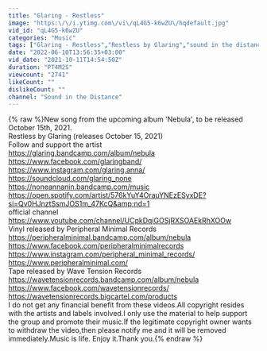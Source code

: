 ```yaml
---
title: "Glaring - Restless"
image: "https:\/\/i.ytimg.com\/vi\/qL4G5-k6wZU\/hqdefault.jpg"
vid_id: "qL4G5-k6wZU"
categories: "Music"
tags: ["Glaring - Restless","Restless by Glaring","sound in the distance"]
date: "2022-06-10T13:56:35+03:00"
vid_date: "2021-10-11T14:54:50Z"
duration: "PT4M2S"
viewcount: "2741"
likeCount: ""
dislikeCount: ""
channel: "Sound in the Distance"
---
```

{% raw %}New song from the upcoming album 'Nebula', to be released October 15th, 2021.<br />Restless by Glaring (releases October 15, 2021)<br />Follow and support the artist<br /><a rel="nofollow" target="blank" href="https://glaring.bandcamp.com/album/nebula">https://glaring.bandcamp.com/album/nebula</a><br /><a rel="nofollow" target="blank" href="https://www.facebook.com/glaringband/">https://www.facebook.com/glaringband/</a><br /><a rel="nofollow" target="blank" href="https://www.instagram.com/glaring.anna/">https://www.instagram.com/glaring.anna/</a><br /><a rel="nofollow" target="blank" href="https://soundcloud.com/glaring_none">https://soundcloud.com/glaring_none</a><br /><a rel="nofollow" target="blank" href="https://noneannanin.bandcamp.com/music">https://noneannanin.bandcamp.com/music</a><br /><a rel="nofollow" target="blank" href="https://open.spotify.com/artist/576kYuY4OrauYNEzESyxDE?si=Qv0HJnztSsmJOS1m_47KcQ&amp;nd=1">https://open.spotify.com/artist/576kYuY4OrauYNEzESyxDE?si=Qv0HJnztSsmJOS1m_47KcQ&amp;nd=1</a><br />official channel<br /><a rel="nofollow" target="blank" href="https://www.youtube.com/channel/UCpkDqiGOSjRXSOAEkRhXOOw">https://www.youtube.com/channel/UCpkDqiGOSjRXSOAEkRhXOOw</a><br />Vinyl released by Peripheral Minimal Records <br /><a rel="nofollow" target="blank" href="https://peripheralminimal.bandcamp.com/album/nebula">https://peripheralminimal.bandcamp.com/album/nebula</a><br /><a rel="nofollow" target="blank" href="https://www.facebook.com/peripheralminimalrecords">https://www.facebook.com/peripheralminimalrecords</a><br /><a rel="nofollow" target="blank" href="https://www.instagram.com/peripheral_minimal_records/">https://www.instagram.com/peripheral_minimal_records/</a><br /><a rel="nofollow" target="blank" href="https://www.peripheralminimal.com/">https://www.peripheralminimal.com/</a><br />Tape released by Wave Tension Records <br /><a rel="nofollow" target="blank" href="https://wavetensionrecords.bandcamp.com/album/nebula">https://wavetensionrecords.bandcamp.com/album/nebula</a><br /><a rel="nofollow" target="blank" href="https://www.facebook.com/wavetensionrecords/">https://www.facebook.com/wavetensionrecords/</a><br /><a rel="nofollow" target="blank" href="https://wavetensionrecords.bigcartel.com/products">https://wavetensionrecords.bigcartel.com/products</a><br />I do not get any financial benefit from these videos.All copyright resides with the artists and labels involved.I only use the material to help support the group and promote their music.If the legitimate copyright owner wants to withdraw the video,then please notify me and it will be removed immediately.Music is life. Enjoy it.Thank you.{% endraw %}
